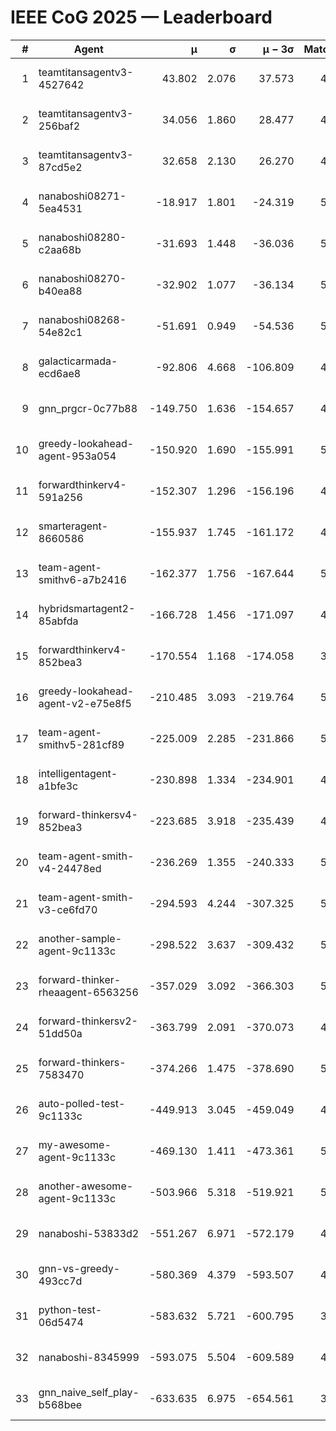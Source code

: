 # IEEE CoG 2025 — Leaderboard

| # | Agent | μ | σ | μ − 3σ | Matches | Updated |
|---:|---|---:|---:|---:|---:|---|
| 1 | teamtitansagentv3-4527642 | 43.802 | 2.076 | 37.573 | 4536 | 2025-09-02 06:17 |
| 2 | teamtitansagentv3-256baf2 | 34.056 | 1.860 | 28.477 | 4914 | 2025-09-02 06:17 |
| 3 | teamtitansagentv3-87cd5e2 | 32.658 | 2.130 | 26.270 | 4978 | 2025-09-02 06:17 |
| 4 | nanaboshi08271-5ea4531 | -18.917 | 1.801 | -24.319 | 5100 | 2025-09-02 06:17 |
| 5 | nanaboshi08280-c2aa68b | -31.693 | 1.448 | -36.036 | 5400 | 2025-09-02 06:17 |
| 6 | nanaboshi08270-b40ea88 | -32.902 | 1.077 | -36.134 | 5240 | 2025-09-02 06:17 |
| 7 | nanaboshi08268-54e82c1 | -51.691 | 0.949 | -54.536 | 5420 | 2025-09-02 06:17 |
| 8 | galacticarmada-ecd6ae8 | -92.806 | 4.668 | -106.809 | 4760 | 2025-09-02 06:17 |
| 9 | gnn_prgcr-0c77b88 | -149.750 | 1.636 | -154.657 | 4000 | 2025-09-02 06:17 |
| 10 | greedy-lookahead-agent-953a054 | -150.920 | 1.690 | -155.991 | 5356 | 2025-09-02 06:17 |
| 11 | forwardthinkerv4-591a256 | -152.307 | 1.296 | -156.196 | 4131 | 2025-09-02 06:17 |
| 12 | smarteragent-8660586 | -155.937 | 1.745 | -161.172 | 4081 | 2025-09-02 06:17 |
| 13 | team-agent-smithv6-a7b2416 | -162.377 | 1.756 | -167.644 | 5320 | 2025-09-02 06:17 |
| 14 | hybridsmartagent2-85abfda | -166.728 | 1.456 | -171.097 | 4225 | 2025-09-02 06:17 |
| 15 | forwardthinkerv4-852bea3 | -170.554 | 1.168 | -174.058 | 3982 | 2025-09-02 06:17 |
| 16 | greedy-lookahead-agent-v2-e75e8f5 | -210.485 | 3.093 | -219.764 | 5176 | 2025-09-02 06:17 |
| 17 | team-agent-smithv5-281cf89 | -225.009 | 2.285 | -231.866 | 5120 | 2025-09-02 06:17 |
| 18 | intelligentagent-a1bfe3c | -230.898 | 1.334 | -234.901 | 4539 | 2025-09-02 06:17 |
| 19 | forward-thinkersv4-852bea3 | -223.685 | 3.918 | -235.439 | 4438 | 2025-09-02 06:17 |
| 20 | team-agent-smith-v4-24478ed | -236.269 | 1.355 | -240.333 | 5580 | 2025-09-02 06:17 |
| 21 | team-agent-smith-v3-ce6fd70 | -294.593 | 4.244 | -307.325 | 5080 | 2025-09-02 06:17 |
| 22 | another-sample-agent-9c1133c | -298.522 | 3.637 | -309.432 | 5200 | 2025-09-02 06:17 |
| 23 | forward-thinker-rheaagent-6563256 | -357.029 | 3.092 | -366.303 | 5268 | 2025-09-02 06:17 |
| 24 | forward-thinkersv2-51dd50a | -363.799 | 2.091 | -370.073 | 4907 | 2025-09-02 06:17 |
| 25 | forward-thinkers-7583470 | -374.266 | 1.475 | -378.690 | 5179 | 2025-09-02 06:17 |
| 26 | auto-polled-test-9c1133c | -449.913 | 3.045 | -459.049 | 4960 | 2025-09-02 06:17 |
| 27 | my-awesome-agent-9c1133c | -469.130 | 1.411 | -473.361 | 5020 | 2025-09-02 06:17 |
| 28 | another-awesome-agent-9c1133c | -503.966 | 5.318 | -519.921 | 5120 | 2025-09-02 06:17 |
| 29 | nanaboshi-53833d2 | -551.267 | 6.971 | -572.179 | 4380 | 2025-09-02 06:17 |
| 30 | gnn-vs-greedy-493cc7d | -580.369 | 4.379 | -593.507 | 4460 | 2025-09-02 06:17 |
| 31 | python-test-06d5474 | -583.632 | 5.721 | -600.795 | 3860 | 2025-09-02 06:17 |
| 32 | nanaboshi-8345999 | -593.075 | 5.504 | -609.589 | 4660 | 2025-09-02 06:17 |
| 33 | gnn_naive_self_play-b568bee | -633.635 | 6.975 | -654.561 | 3620 | 2025-09-02 06:17 |
